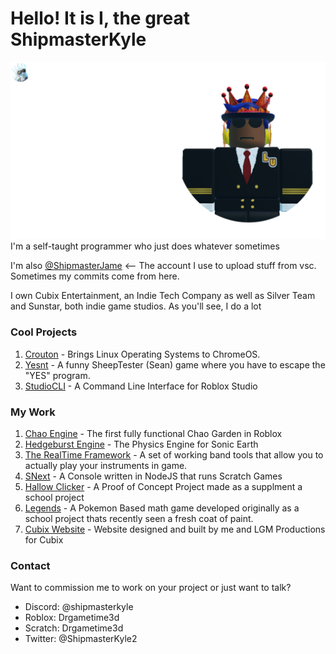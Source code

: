 # Hello! It is I, the great ShipmasterKyle

<div style="position:relative;">
    <img style="left:0; top:0; z-index:1;" src="static/background.gif" alt="Back">
    <img style="position:absolute; left:0; top:0; z-index:2;" src="static/Info.png" alt="Layer">
</div>

<div style="position:relative;">
I'm a self-taught programmer who just does whatever sometimes

I'm also [@ShipmasterJame](https://github.com/ShipmasterJame) <-- The account I use to upload stuff from vsc. Sometimes my commits come from here.

I own Cubix Entertainment, an Indie Tech Company as well as Silver Team and Sunstar, both indie game studios.
As you'll see, I do a lot

### Cool Projects

1. [Crouton](https://github.com/dnschneid/crouton) - Brings Linux Operating Systems to ChromeOS.
2. [Yesnt](https://github.com/SheepTester/yesnt) - A funny SheepTester (Sean) game where you have to escape the "YES" program.
3. [StudioCLI](https://github.com/R0bl0x10501050/StudioCLI) - A Command Line Interface for Roblox Studio

### My Work

1. [Chao Engine](https://github.com/ShipmasterKyle/Chao-Engine) - The first fully functional Chao Garden in Roblox
2. [Hedgeburst Engine](https://www.roblox.com/library/8261922963/ShipmasterKyles-HedgeBurst-Engine-v3-6) - The Physics Engine for Sonic Earth
3. [The RealTime Framework](https://github.com/ShipmasterKyle/RobloxMMR) - A set of working band tools that allow you to actually play your instruments in game.
4. [SNext](https://github.com/Cubix-Firmware/SNext) - A Console written in NodeJS that runs Scratch Games
5. [Hallow Clicker](https://github.com/ShipmasterKyle/HallowsEveClicker) - A Proof of Concept Project made as a supplment a school project
6. [Legends](https://github.com/ShipmasterKyle/Legends) - A Pokemon Based math game developed originally as a school project thats recently seen a fresh coat of paint.
7. [Cubix Website](https://cubixdev.org/) - Website designed and built by me and LGM Productions for Cubix

### Contact

Want to commission me to work on your project or just want to talk?

- Discord: @shipmasterkyle
- Roblox: Drgametime3d
- Scratch: Drgametime3d
- Twitter: @ShipmasterKyle2

</div>
